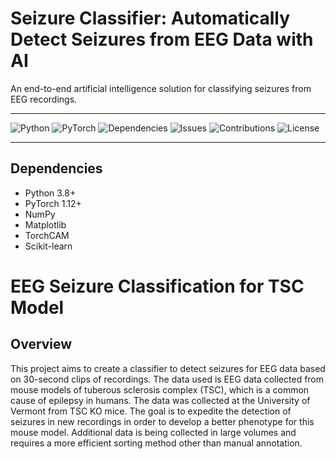 # Seizure Classifier: Automatically Detect Seizures from EEG Data with AI

An end-to-end artificial intelligence solution for classifying seizures from EEG recordings.

---

![Python](https://img.shields.io/badge/python-v3.8%2B-blue)
![PyTorch](https://img.shields.io/badge/PyTorch-1.12%2B-orange)
![Dependencies](https://img.shields.io/badge/dependencies-up%20to%20date-brightgreen)
![Issues](https://img.shields.io/github/issues-raw/yourusername/seizure-classifier)
![Contributions](https://img.shields.io/badge/contributions-welcome-orange)
![License](https://img.shields.io/badge/license-MIT-gray)

---

## Dependencies

- Python 3.8+
- PyTorch 1.12+
- NumPy
- Matplotlib
- TorchCAM
- Scikit-learn


# EEG Seizure Classification for TSC Model

## Overview
This project aims to create a classifier to detect seizures for EEG data based on 30-second clips of recordings. The data used is EEG data collected from mouse models of tuberous sclerosis complex (TSC), which is a common cause of epilepsy in humans. The data was collected at the University of Vermont from TSC KO mice. The goal is to expedite the detection of seizures in new recordings in order to develop a better phenotype for this mouse model. Additional data is being collected in large volumes and requires a more efficient sorting method other than manual annotation. 
